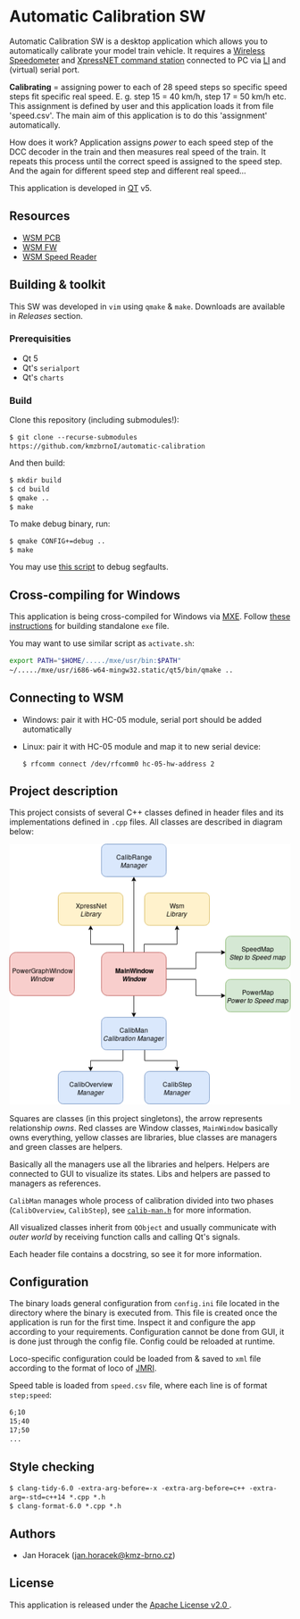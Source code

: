 # Automatic Calibration SW

Automatic Calibration SW is a desktop application which allows you to
automatically calibrate your model train vehicle. It requires a [Wireless
Speedometer](https://github.com/kmzbrnoI/wsm-pcb) and [XpressNET command
station](https://dccwiki.com/XpressNet_Protocol) connected to PC via
[LI](https://dccwiki.com/Computer_Interface_List) and (virtual) serial port.

**Calibrating** = assigning power to each of 28 speed steps so specific speed
steps fit specific real speed. E. g. step 15 = 40 km/h, step 17 = 50 km/h etc.
This assignment is defined by user and this application loads it from file
'speed.csv'. The main aim of this application is to do this 'assignment'
automatically.

How does it work? Application assigns *power* to each speed step of the DCC
decoder in the train and then measures real speed of the train. It repeats this
process until the correct speed is assigned to the speed step. And the again
for different speed step and different real speed...

This application is developed in [QT](https://www.qt.io/) v5.

## Resources

 * [WSM PCB](https://github.com/kmzbrnoI/wsm-pcb)
 * [WSM FW](https://github.com/kmzbrnoI/wsm-fw)
 * [WSM Speed Reader](https://github.com/kmzbrnoI/wsm-speed-reader)

## Building & toolkit

This SW was developed in `vim` using `qmake` & `make`. Downloads are available
in *Releases* section.

### Prerequisities

 * Qt 5
 * Qt's `serialport`
 * Qt's `charts`

### Build

Clone this repository (including submodules!):

```
$ git clone --recurse-submodules https://github.com/kmzbrnoI/automatic-calibration
```

And then build:

```
$ mkdir build
$ cd build
$ qmake ..
$ make
```

To make debug binary, run:

```
$ qmake CONFIG+=debug ..
$ make
```

You may use [this script](https://serverfault.com/questions/61659/can-you-get-any-program-in-linux-to-print-a-stack-trace-if-it-segfaults) to debug segfaults.

## Cross-compiling for Windows

This application is being cross-compiled for Windows via [MXE](https://mxe.cc/).
Follow [these instructions](https://stackoverflow.com/questions/14170590/building-qt-5-on-linux-for-windows)
for building standalone `exe` file.

You may want to use similar script as `activate.sh`:

```bash
export PATH="$HOME/...../mxe/usr/bin:$PATH"
~/...../mxe/usr/i686-w64-mingw32.static/qt5/bin/qmake ..
```

## Connecting to WSM

 * Windows: pair it with HC-05 module, serial port should be added
   automatically
 * Linux: pair it with HC-05 module and map it to new serial device:

    ```
    $ rfcomm connect /dev/rfcomm0 hc-05-hw-address 2
    ```

## Project description

This project consists of several C++ classes defined in header files and
its implementations defined in `.cpp` files. All classes are described in
diagram below:

![Class diagram](doc/ac-class-structure.png)

Squares are classes (in this project singletons), the arrow represents
relationship *owns*. Red classes are Window classes, `MainWindow` basically
owns everything, yellow classes are libraries, blue classes are managers and
green classes are helpers.

Basically all the managers use all the libraries and helpers. Helpers are
connected to GUI to visualize its states. Libs and helpers are passed to
managers as references.

`CalibMan` manages whole process of calibration divided into two phases
(`CalibOverview`, `CalibStep`), see [`calib-man.h`](calib-man.h) for more
information.

All visualized classes inherit from `QObject` and usually communicate with
*outer world* by receiving function calls and calling Qt's signals.

Each header file contains a docstring, so see it for more information.

## Configuration

The binary loads general configuration from `config.ini` file located in the
directory where the binary is executed from. This file is created once the
application is run for the first time. Inspect it and configure the app
according to your requirements. Configuration cannot be done from GUI, it
is done just through the config file. Config could be reloaded at runtime.

Loco-specific configuration could be loaded from & saved to `xml` file
according to the format of loco of [JMRI](http://jmri.sourceforge.net/).

Speed table is loaded from `speed.csv` file, where each line is of format
`step;speed`:

```
6;10
15;40
17;50
...
```

## Style checking

```
$ clang-tidy-6.0 -extra-arg-before=-x -extra-arg-before=c++ -extra-arg=-std=c++14 *.cpp *.h
$ clang-format-6.0 *.cpp *.h
```

## Authors

 * Jan Horacek ([jan.horacek@kmz-brno.cz](mailto:jan.horacek@kmz-brno.cz))

## License

This application is released under the [Apache License v2.0
](https://www.apache.org/licenses/LICENSE-2.0).
